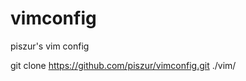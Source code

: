 vimconfig
=========

piszur's vim config

git clone https://github.com/piszur/vimconfig.git ./vim/

